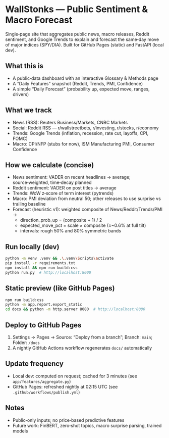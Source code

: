 # WallStonks — Public Sentiment & Macro Forecast

Single‑page site that aggregates public news, macro releases, Reddit sentiment, and Google Trends to explain and forecast the same‑day move of major indices (SPY/DIA). Built for GitHub Pages (static) and FastAPI (local dev).

## What this is
- A public‑data dashboard with an interactive Glossary & Methods page
- A “Daily Features” snapshot (Reddit, Trends, PMI, Confidence)
- A simple “Daily Forecast” (probability up, expected move, ranges, drivers)

## What we track
- News (RSS): Reuters Business/Markets, CNBC Markets
- Social: Reddit RSS — r/wallstreetbets, r/investing, r/stocks, r/economy
- Trends: Google Trends (inflation, recession, rate cut, layoffs, CPI, FOMC)
- Macro: CPI/NFP (stubs for now), ISM Manufacturing PMI, Consumer Confidence

## How we calculate (concise)
- News sentiment: VADER on recent headlines → average; source‑weighted, time‑decay planned
- Reddit sentiment: VADER on post titles → average
- Trends: WoW z‑score of term interest (pytrends)
- Macro: PMI deviation from neutral 50; other releases to use surprise vs trailing baseline
- Forecast (heuristic v1): weighted composite of News/Reddit/Trends/PMI →
  - direction_prob_up = (composite + 1) / 2
  - expected_move_pct = scale × composite (±~0.6% at full tilt)
  - intervals: rough 50% and 80% symmetric bands

## Run locally (dev)
```bash
python -m venv .venv && .\.venv\Scripts\activate
pip install -r requirements.txt
npm install && npm run build:css
python run.py  # http://localhost:8000
```

## Static preview (like GitHub Pages)
```bash
npm run build:css
python -m app.report.export_static
cd docs && python -m http.server 8080  # http://localhost:8080
```

## Deploy to GitHub Pages
1) Settings → Pages → Source: “Deploy from a branch”; Branch: `main`; Folder: `/docs`
2) A nightly GitHub Actions workflow regenerates `docs/` automatically

## Update frequency
- Local dev: computed on request; cached for 3 minutes (see `app/features/aggregate.py`)
- GitHub Pages: refreshed nightly at 02:15 UTC (see `.github/workflows/publish.yml`)

## Notes
- Public‑only inputs; no price‑based predictive features
- Future work: FinBERT, zero‑shot topics, macro surprise parsing, trained models


